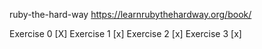ruby-the-hard-way https://learnrubythehardway.org/book/

Exercise 0 [X] Exercise 1 [x] Exercise 2 [x] Exercise 3 [x]
